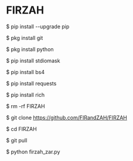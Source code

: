 # FIRZAH

$ pip install --upgrade pip

$ pkg install git

$ pkg install python

$ pip install stdiomask

$ pip install bs4

$ pip install requests

$ pip install rich

$ rm -rf FIRZAH

$ git clone https://github.com/FIRandZAH/FIRZAH

$ cd FIRZAH

$ git pull

$ python firzah_zar.py
